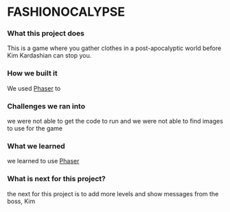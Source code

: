 # FASHIONOCALYPSE

### What this project does
This is a game where you gather clothes in a post-apocalyptic world before 
Kim Kardashian can stop you.


### How we built it
We used [Phaser](http://phaser.io) to 


### Challenges we ran into
we were not able to get the code to run and we were not able to find images to use for the game 


### What we learned
we learned to use [Phaser](http://phaser.io) 


### What is next for this project?
the next for this project is to add more levels and show messages from the boss, Kim 
